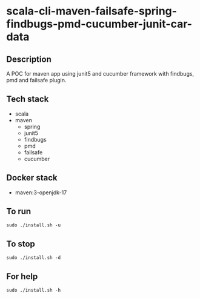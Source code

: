 # scala-cli-maven-failsafe-spring-findbugs-pmd-cucumber-junit-car-data

## Description
A POC for maven app using junit5
and cucumber framework
 with findbugs,
pmd and failsafe plugin.

## Tech stack
- scala
- maven
	- spring
  - junit5
  - findbugs
  - pmd
  - failsafe
  - cucumber

## Docker stack
- maven:3-openjdk-17

## To run
`sudo ./install.sh -u`

## To stop
`sudo ./install.sh -d`

## For help
`sudo ./install.sh -h`
